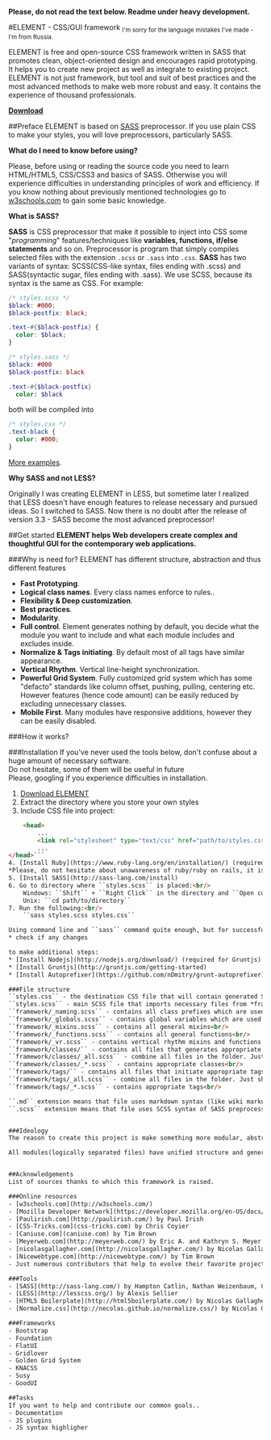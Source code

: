 **Please, do not read the text below. Readme under heavy development.**

#ELEMENT - CSS/GUI framework
<sub>I'm sorry for the language mistakes I've made - I'm from Russia.</sub>

ELEMENT is free and open-source CSS framework written in SASS that promotes clean, object-oriented design and encourages rapid prototyping. It helps you to create new project as well as integrate to existing project. ELEMENT is not just framework, but tool and suit of best practices and the most advanced methods to make web more robust and easy. It contains the experience of thousand professionals.

**[Download](https://github.com/kalopsia/element/archive/master.zip)**


##Preface
ELEMENT is based on [SASS](http://sass-lang.com/guide) preprocessor. If you use plain CSS to make your styles, you will love preprocessors, particularly SASS.

**What do I need to know before using?**

Please, before using or reading the source code you need to learn HTML/HTML5, CSS/CSS3 and basics of SASS.
Otherwise you will experience difficulties in understanding principles of work and efficiency. If you know nothing about previously mentioned technologies go to [w3schools.com](http://w3schools.com) to gain some basic knowledge.

**What is SASS?**

**SASS** is CSS preprocessor that make it possible to inject into CSS some "*programming*" features/techniques like  **variables, functions, if/else statements** and so on. Preprocessor is program that simply compiles selected files with the extension ``.scss`` or ``.sass`` into ``.css``. **SASS** has two variants of syntax: SCSS(CSS-like syntax, files ending with .scss) and SASS(syntactic sugar, files ending with .sass). We use SCSS, because its syntax is the same as CSS. For example:
```SCSS
/* styles.scss */
$black: #000;
$black-postfix: black;

.text-#{$black-postfix} {
  color: $black;
}
```
```SASS
/* styles.sass */
$black: #000
$black-postfix: black

.text-#{$black-postfix}
  color: $black
```
both will be compiled into
```CSS
/* styles.css */
.text-black {
  color: #000;
}
```
[More examples](http://sass-lang.com/guide).

**Why SASS and not LESS?**

Originally I was creating ELEMENT in LESS, but sometime later I realized that LESS doesn't have enough features to release necessary and pursued ideas. So I switched to SASS. Now there is no doubt after the release of version 3.3 - SASS become the most advanced preprocessor! 


##Get started
**ELEMENT helps Web developers create complex and thoughtful GUI for the contemporary web applications.**

###Why is need for?
ELEMENT has different structure, abstraction and thus different features

* **Fast Prototyping**.
* **Logical class names**. Every class names enforce to rules..
* **Flexibility & Deep customization**.
* **Best practices**.
* **Modularity**.
* **Full control**. Element generates nothing by default, you decide what the module you want to include and what each module includes and excludes inside.
* **Normalize & Tags initiating**. By default most of all tags have similar appearance. 
* **Vertical Rhythm**. Vertical line-height synchronization.
* **Powerful Grid System**. Fully customized grid system which has some "defacto" standards like column offset, pushing, pulling, centering etc. However features (hence code amount) can be easily reduced by excluding unnecessary classes. 
* **Mobile First**. Many modules have responsive additions, however they can be easily disabled.

###How it works?


###Installation
If you've never used the tools below, don't confuse about a huge amount of necessary software.<br/>
Do not hesitate, some of them will be useful in future<br/>
Please, googling if you experience difficulties in installation.

1. [Download ELEMENT](https://github.com/kalopsia/element/archive/master.zip)
2. Extract the directory where you store your own styles
3. Include CSS file into project:
```HTML
	<head>
		...
		<link rel="stylesheet" type="text/css" href="path/to/styles.css">
		...
</head>```
4. [Install Ruby](https://www.ruby-lang.org/en/installation/) (required for SASS language)<br/>
*Please, do not hesitate about unawareness of ruby/ruby on rails, it is not necessary*<br/> *for successfully using SASS and ELEMENT.*
5. [Install SASS](http://sass-lang.com/install)
6. Go to directory where ``styles.scss`` is placed:<br/>
	Windows: ``Shift`` + ``Right Click`` in the directory and ``Open command line``<br/>
	Unix: ``cd path/to/directory``
7. Run the following:<br/>
	``sass styles.scss styles.css``

Using command line and ``sass`` command quite enough, but for successfully using ELEMENT I recommend you to use [Gruntjs](http://gruntjs.com/getting-started). Gruntjs allows performing repetitive tasks like watching, compilation, minification and etc. For example, let's imagine that we have styles.scss file we need the behavior:
* check if any changes

to make additional steps:
* [Install Nodejs](http://nodejs.org/download/) (required for Gruntjs)
* [Install Gruntjs](http://gruntjs.com/getting-started)
* [Install Autoprefixer](https://github.com/nDmitry/grunt-autoprefixer) (Gruntjs' module)

###File structure
``styles.css`` - the destination CSS file that will contain generated SASS code from *styles.scss*
``styles.scss`` - main SCSS file that imports necessary files from *framework* folder
``framework/_naming.scss`` - contains all class prefixes which are used among all files<br/>
``framework/_globals.scss`` - contains global variables which are used among all files<br/>
``framework/_mixins.scss`` - contains all general mixins<br/>
``framework/_functions.scss`` - contains all general functions<br/>
``framework/_vr.scss`` - contains vertical rhythm mixins and functions that provide vertical synchronization<br/>
``framework/classes/`` - contains all files that generates appropriate classes<br/>
``framework/classes/_all.scss`` - combine all files in the folder. Just shortcut for including all files easily<br/>
``framework/classes/_*.scss`` - contains appropriate classes<br/>
``framework/tags/`` - contains all files that initiate appropriate tags<br/>
``framework/tags/_all.scss`` - combine all files in the folder. Just shortcut for including all files easily<br/>
``framework/tags/_*.scss`` - contains appropriate tags<br/>

``.md`` extension means that file uses markdown syntax (like wiki markup)<br/>
``.scss`` extension means that file uses SCSS syntax of SASS preprocessor


###Ideology
The reason to create this project is make something more modular, abstract, flexible, logical, tighten? with community and unique that will differentiate it from other frameworks are existing. Something that doesn't have predefined forms, buttons, block-quotes, lists etc.

All modules(logically separated files) have unified structure and generating techniques. For more information see documentation folder.


##Acknowledgements
List of sources thanks to which this framework is raised.

###Online resources
- [w3schools.com](http://w3schools.com/)
- [Mozilla Developer Network](https://developer.mozilla.org/en-US/docs/Web)
- [Paulirish.com](http://paulirish.com/) by Paul Irish
- [CSS-Tricks.com](css-tricks.com) by Chris Coyier
- [Caniuse.com](caniuse.com) by Tim Brown
- [Meyerweb.com](http://meyerweb.com/) by Eric A. and Kathryn S. Meyer
- [nicolasgallagher.com](http://nicolasgallagher.com/) by Nicolas Gallagher
- [Nicewebtype.com](http://nicewebtype.com/) by Tim Brown
- Just numerous contributors that help to evolve their favorite projects :)

###Tools
- [SASS](http://sass-lang.com/) by Hampton Catlin, Nathan Weizenbaum, Chris Eppstein
- [LESS](http://lesscss.org/) by Alexis Sellier
- [HTML5 Boilerplate](http://html5boilerplate.com/) by Nicolas Gallagher, Paul Irish, Mathias Bynens, Divya Manian, and Hans Christian Reinl
- [Normalize.css](http://necolas.github.io/normalize.css/) by Nicolas Gallagher 

###Frameworks
- Bootstrap
- Foundation
- FlatUI
- Gridlover
- Golden Grid System
- KNACSS
- Susy
- GoodUI

##Tasks
If you want to help and contribute our common goals..
- Documentation
- JS plugins
- JS syntax highligher
